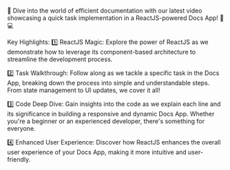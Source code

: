 🚀 Dive into the world of efficient documentation with our latest video showcasing a quick task implementation in a ReactJS-powered Docs App! 📝💻

Key Highlights:
1️⃣ ReactJS Magic: Explore the power of ReactJS as we demonstrate how to leverage its component-based architecture to streamline the development process.

2️⃣ Task Walkthrough: Follow along as we tackle a specific task in the Docs App, breaking down the process into simple and understandable steps. From state management to UI updates, we cover it all!

3️⃣ Code Deep Dive: Gain insights into the code as we explain each line and its significance in building a responsive and dynamic Docs App. Whether you're a beginner or an experienced developer, there's something for everyone.

4️⃣ Enhanced User Experience: Discover how ReactJS enhances the overall user experience of your Docs App, making it more intuitive and user-friendly.
